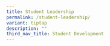 ```yaml
---
title: Student Leadership
permalink: /student-leadership/
variant: tiptap
description: ""
third_nav_title: Student Development
---
```

